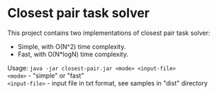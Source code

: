 Сlosest pair task solver
========================

This project contains two implementations of closest pair task solver:
  * Simple, with O(N^2) time complexity.
  * Fast, with O(N*logN) time complexity.
  
Usage: `java -jar closest-pair.jar <mode> <input-file>` <br/>
`<mode>` - "simple" or "fast" <br/>
`<input-file>` - input file in txt format, see samples in "dist" directory
